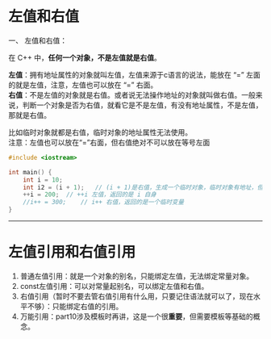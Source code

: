 # 左值和右值
一、 左值和右值：  

在 C++ 中，**任何一个对象，不是左值就是右值**。  

**左值**：拥有地址属性的对象就叫左值，左值来源于c语言的说法，能放在 “=” 左面的就是左值，注意，左值也可以放在 “=” 右面。  
**右值**：不是左值的对象就是右值。或者说无法操作地址的对象就叫做右值。一般来说，判断一个对象是否为右值，就看它是不是左值，有没有地址属性，不是左值，那就是右值。  

比如临时对象就都是右值，临时对象的地址属性无法使用。  
注意：左值也可以放在“=”右面，但右值绝对不可以放在等号左面  
```cpp
#include <iostream>

int main() {
	int i = 10;
	int i2 = (i + 1);	// (i + 1)是右值，生成一个临时对象，临时对象有地址，但是程序员无法使用，也就不能写成 &(i + 1);
	++i = 200;	// ++i 左值，返回的是 i 自身
	//i++ = 300;	// i++ 右值，返回的是一个临时变量
}
```
---

# 左值引用和右值引用
1. 普通左值引用：就是一个对象的别名，只能绑定左值，无法绑定常量对象。
2. const左值引用：可以对常量起别名，可以绑定左值和右值。
3. 右值引用（暂时不要去管右值引用有什么用，只要记住语法就可以了，现在水平不够）：只能绑定右值的引用。
4. 万能引用：part10涉及模板时再讲，这是一个很**重要**，但需要模板等基础的概念。

